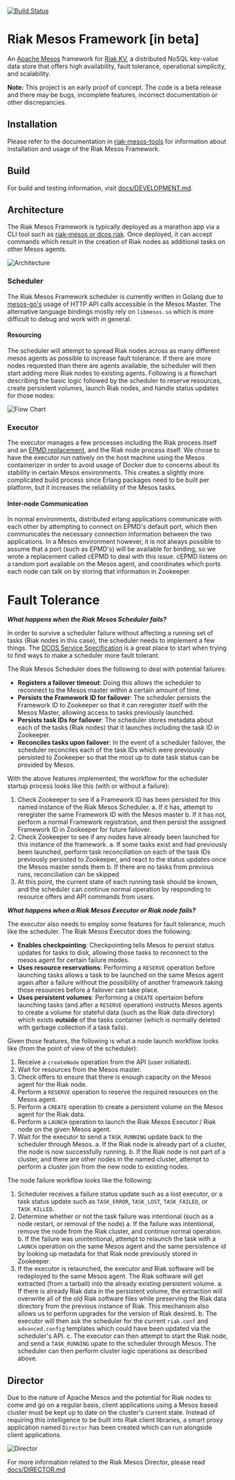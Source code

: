 [![Build Status](https://travis-ci.org/basho-labs/riak-mesos.svg?branch=master)](https://travis-ci.org/basho-labs/riak-mesos)

# Riak Mesos Framework [in beta]

An [Apache Mesos](http://mesos.apache.org/) framework for [Riak KV](http://basho.com/products/riak-kv/), a distributed NoSQL key-value data store that offers high availability, fault tolerance, operational simplicity, and scalability.

**Note:** This project is an early proof of concept. The code is a beta release and there may be bugs, incomplete features, incorrect documentation or other discrepancies.

## Installation

Please refer to the documentation in [riak-mesos-tools](https://github.com/basho-labs/riak-mesos-tools) for information about installation and usage of the Riak Mesos Framework.

## Build

For build and testing information, visit [docs/DEVELOPMENT.md](docs/DEVELOPMENT.md).

## Architecture

The Riak Mesos Framework is typically deployed as a marathon app via a CLI tool such as [riak-mesos or dcos riak](https://github.com/basho-labs/riak-mesos-tools). Once deployed, it can accept commands which result in the creation of Riak nodes as additional tasks on other Mesos agents.

![Architecture](docs/riak-mesos-framework-architecture.png)

### Scheduler

The Riak Mesos Framework scheduler is currently written in Golang due to [mesos-go's](https://github.com/mesos/mesos-go) usage of HTTP API calls accessible in the Mesos Master. The alternative language bindings mostly rely on `libmesos.so` which is more difficult to debug and work with in general.

#### Resourcing

The scheduler will attempt to spread Riak nodes across as many different mesos agents as possible to increase fault tolerance. If there are more nodes requested than there are agents available, the scheduler will then start adding more Riak nodes to existing agents. Following is a flowchart describing the basic logic followed by the scheduler to reserve resources, create persistent volumes, launch Riak nodes, and handle status updates for those nodes:

![Flow Chart](https://raw.githubusercontent.com/basho-labs/riak-mesos/master/docs/riak-mesos-scheduler-flow.jpg)

### Executor

The executor manages a few processes including the Riak process itself and an [EPMD replacement](https://github.com/basho-labs/riak-mesos/tree/master/cepmd), and the Riak node process itself. We chose to have the executor run natively on the host machine using the Mesos containerizer in order to avoid usage of Docker due to concerns about its stability in certain Mesos environments. This creates a slightly more complicated build process since Erlang packages need to be built per platform, but it increases the reliability of the Mesos tasks.

#### Inter-node Communication

In normal environments, distributed erlang applications communicate with each other by attempting to connect on EPMD's default port, which then communicates the necessary connection information between the two applications. In a Mesos environment however, it is not always possible to assume that a port (such as EPMD's) will be available for binding, so we wrote a replacement called cEPMD to deal with this issue. cEPMD listens on a random port available on the Mesos agent, and coordinates which ports each node can talk on by storing that information in Zookeeper.

# Fault Tolerance #

***What happens when the Riak Mesos Scheduler fails?***

In order to survive a scheduler failure without affecting a running set of tasks (Riak nodes in this case), the scheduler needs to implement a few things. The [DCOS Service Specification](https://docs.google.com/document/d/1kv_t6-3SEO1CFxu99G42aWMZ2pW0SnyMH-4sTqFgg4Y) is a great place to start when trying to find ways to make a scheduler more fault tolerant.

The Riak Mesos Scheduler does the following to deal with potential failures:

* **Registers a failover timeout**: Doing this allows the scheduler to reconnect to the Mesos master within a certain amount of time.
* **Persists the Framework ID for failover**: The scheduler persists the Framework ID to Zookeeper so that it can reregister itself with the Mesos Master, allowing access to tasks previously launched.
* **Persists task IDs for failover**: The scheduler stores metadata about each of the tasks (Riak nodes) that it launches including the task ID in Zookeeper.
* **Reconciles tasks upon failover**: In the event of a scheduler failover, the scheduler reconciles each of the task IDs which were previously persisted to Zookeeper so that the most up to date task status can be provided by Mesos.

With the above features implemented, the workflow for the scheduler startup process looks like this (with or without a failure):

1. Check Zookeeper to see if a Framework ID has been persisted for this named instance of the Riak Mesos Scheduler.
    a. If it has, attempt to reregister the same Framework ID with the Mesos master
    b. If it has not, perform a normal Framework registration, and then persist the assigned Framework ID in Zookeeper for future failover.
2. Check Zookeeper to see if any nodes have already been launched for this instance of the framework.
    a. If some tasks exist and had previously been launched, perform task reconciliation on each of the task IDs previously persisted to Zookeeper, and react to the status updates once the Mesos master sends them
    b. If there are no tasks from previous runs, reconciliation can be skipped
3. At this point, the current state of each running task should be known, and the scheduler can continue normal operation by responding to resource offers and API commands from users.

***What happens when a Riak Mesos Executor or Riak node fails?***

The executor also needs to employ some features for fault tolerance, much like the scheduler. The Riak Mesos Executor does the following:

* **Enables checkpointing**: Checkpointing tells Mesos to persist status updates for tasks to disk, allowing those tasks to reconnect to the mesos agent for certain failure modes.
* **Uses resource reservations**: Performing a `RESERVE` operation before launching tasks allows a task to be launched on the same Mesos agent again after a failure without the possibility of another framework taking those resources before a failover can take place.
* **Uses persistent volumes**: Performing a `CREATE` opertaion before launching tasks (and after a `RESERVE` operation) instructs Mesos agents to create a volume for stateful data (such as the Riak data directory) which exists **outside** of the tasks container (which is normally deleted with garbage collection if a task fails).

Given those features, the following is what a node launch workflow looks like (from the point of view of the scheduler):

1. Receive a `createNode` operation from the API (user initiated).
2. Wait for resources from the Mesos master.
3. Check offers to ensure that there is enough capacity on the Mesos agent for the Riak node.
4. Perform a `RESERVE` operation to reserve the required resources on the Mesos agent.
5. Perform a `CREATE` operation to create a persistent volume on the Mesos agent for the Riak data.
6. Perform a `LAUNCH` operation to launch the Riak Mesos Executor / Riak node on the given Mesos agent.
7. Wait for the executor to send a `TASK_RUNNING` update back to the scheduler through Mesos.
    a. If the Riak node is already part of a cluster, the node is now successfully running.
    b. If the Riak node is not part of a cluster, and there are other nodes in the named cluster, attempt to perform a cluster join from the new node to existing nodes.

The node failure workflow looks like the following:

1. Scheduler receives a failure status update such as a lost executor, or a task status update such as `TASK_ERROR`, `TASK_LOST`, `TASK_FAILED`, or `TASK_KILLED`. 
2. Determine whether or not the task failure was intentional (such as a node restart, or removal of the node)
    a. If the failure was intentional, remove the node from the Riak cluster, and continue normal operation.
    b. If the failure was unintentional, attempt to relaunch the task with a `LAUNCH` operation on the same Mesos agent and the same persistence id by looking up metadata for that Riak node previously stored in Zookeeper.
3. If the executor is relaunched, the executor and Riak software will be redeployed to the same Mesos agent. The Riak software will get extracted (from a tarball) into the already existing persistent volume.
    a. If there is already Riak data in the persistent volume, the extraction will overwrite all of the old Riak software files while preserving the Riak data directory from the previous instance of Riak. This mechanism also allows us to perform upgrades for the version of Riak desired.
    b. The executor will then ask the scheduler for the current `riak.conf` and `advanced.config` templates which could have been updated via the scheduler's API.
    c. The executor can then attempt to start the Riak node, and send a `TASK_RUNNING` upate to the scheduler through Mesos. The scheduler can then perform cluster logic operations as described above.

## Director ##

Due to the nature of Apache Mesos and the potential for Riak nodes to come and go on a regular basis, client applications using a Mesos based cluster must be kept up to date on the cluster's current state. Instead of requiring this intelligence to be built into Riak client libraries, a smart proxy application named `Director` has been created which can run alongside client applications.

![Director](docs/riak-mesos-director-architecture.png)

For more information related to the Riak Mesos Director, please read [docs/DIRECTOR.md](docs/DIRECTOR.md)
